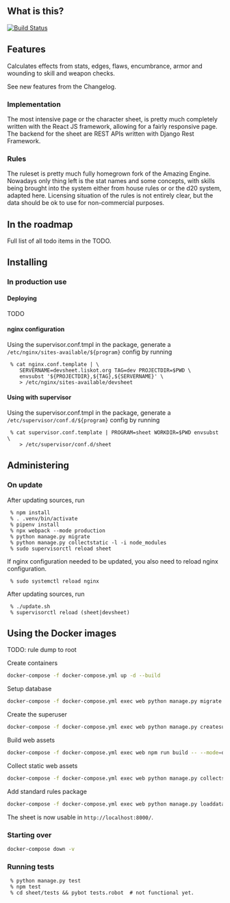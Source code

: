 ## What is this?

[![Build Status](https://travis-ci.org/sjlehtin/aesheet.svg?branch=master)](https://travis-ci.org/sjlehtin/aesheet)

## Features

Calculates effects from stats, edges, flaws, encumbrance, armor and
wounding to skill and weapon checks.

See new features from the Changelog.

### Implementation

The most intensive page or the character sheet, is pretty much
completely written with the React JS framework, allowing for a fairly
responsive page. The backend for the sheet are REST APIs written with
Django Rest Framework.

### Rules

The ruleset is pretty much fully homegrown fork of the Amazing Engine.
Nowadays only thing left is the stat names and some concepts, with
skills being brought into the system either from house rules or
or the d20 system, adapted here. Licensing situation of the rules is
not entirely clear, but the data should be ok to use for non-commercial
purposes.

## In the roadmap

Full list of all todo items in the TODO.

## Installing

### In production use

#### Deploying

TODO

#### nginx configuration

Using the supervisor.conf.tmpl in the package, generate a
`/etc/nginx/sites-available/${program}` config by running

```
 % cat nginx.conf.template | \
    SERVERNAME=devsheet.liskot.org TAG=dev PROJECTDIR=$PWD \
    envsubst '${PROJECTDIR},${TAG},${SERVERNAME}' \
    > /etc/nginx/sites-available/devsheet
```

#### Using with supervisor

Using the supervisor.conf.tmpl in the package, generate a
`/etc/supervisor/conf.d/${program}` config by running

```
 % cat supervisor.conf.template | PROGRAM=sheet WORKDIR=$PWD envsubst \
    > /etc/supervisor/conf.d/sheet
```

## Administering

### On update

After updating sources, run

```
 % npm install
 % . .venv/bin/activate
 % pipenv install
 % npx webpack --mode production
 % python manage.py migrate
 % python manage.py collectstatic -l -i node_modules
 % sudo supervisorctl reload sheet
```

If nginx configuration needed to be updated, you also need to reload nginx configuration.


```
 % sudo systemctl reload nginx
```

After updating sources, run

```
 % ./update.sh
 % supervisorctl reload (sheet|devsheet)
```

## Using the Docker images

TODO: rule dump to root

Create containers

```zsh
docker-compose -f docker-compose.yml up -d --build
```

Setup database

```zsh 
docker-compose -f docker-compose.yml exec web python manage.py migrate --noinput
```

Create the superuser

```zsh
docker-compose -f docker-compose.yml exec web python manage.py createsuperuser
```

Build web assets

```zsh
docker-compose -f docker-compose.yml exec web npm run build -- --mode=development
```

Collect static web assets

```zsh
docker-compose -f docker-compose.yml exec web python manage.py collectstatic --noinput --clear
```

Add standard rules package
```zsh
docker-compose -f docker-compose.yml exec web python manage.py loaddata basedata
```

The sheet is now usable in `http://localhost:8000/`.

### Starting over


```zsh
docker-compose down -v
```

### Running tests

```
 % python manage.py test
 % npm test
 % cd sheet/tests && pybot tests.robot  # not functional yet.
```
